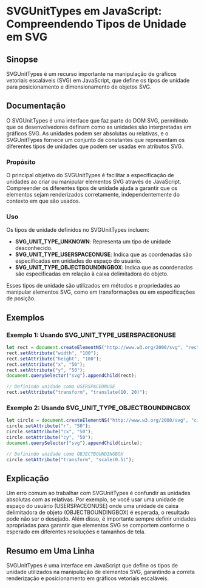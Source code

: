 <!--
Meta Description: # SVGUnitTypes em JavaScript: Compreendendo Tipos de Unidade em SVG ## Sinopse SVGUnitTypes é um recurso importante na manipulação de gráficos vetoria...
Meta Keywords: svg, unidade, que, setattribute, svgunittypes
-->

# SVGUnitTypes em JavaScript: Compreendendo Tipos de Unidade em SVG

## Sinopse
SVGUnitTypes é um recurso importante na manipulação de gráficos vetoriais escaláveis (SVG) em JavaScript, que define os tipos de unidade para posicionamento e dimensionamento de objetos SVG.

## Documentação
O SVGUnitTypes é uma interface que faz parte do DOM SVG, permitindo que os desenvolvedores definam como as unidades são interpretadas em gráficos SVG. As unidades podem ser absolutas ou relativas, e o SVGUnitTypes fornece um conjunto de constantes que representam os diferentes tipos de unidades que podem ser usadas em atributos SVG.

### Propósito
O principal objetivo do SVGUnitTypes é facilitar a especificação de unidades ao criar ou manipular elementos SVG através de JavaScript. Compreender os diferentes tipos de unidade ajuda a garantir que os elementos sejam renderizados corretamente, independentemente do contexto em que são usados.

### Uso
Os tipos de unidade definidos no SVGUnitTypes incluem:

- **SVG_UNIT_TYPE_UNKNOWN**: Representa um tipo de unidade desconhecido.
- **SVG_UNIT_TYPE_USERSPACEONUSE**: Indica que as coordenadas são especificadas em unidades do espaço do usuário.
- **SVG_UNIT_TYPE_OBJECTBOUNDINGBOX**: Indica que as coordenadas são especificadas em relação à caixa delimitadora do objeto.

Esses tipos de unidade são utilizados em métodos e propriedades ao manipular elementos SVG, como em transformações ou em especificações de posição.

## Exemplos

### Exemplo 1: Usando SVG_UNIT_TYPE_USERSPACEONUSE
```javascript
let rect = document.createElementNS("http://www.w3.org/2000/svg", "rect");
rect.setAttribute("width", "100");
rect.setAttribute("height", "100");
rect.setAttribute("x", "50");
rect.setAttribute("y", "50");
document.querySelector("svg").appendChild(rect);

// Definindo unidade como USERSPACEONUSE
rect.setAttribute("transform", "translate(10, 20)");
```

### Exemplo 2: Usando SVG_UNIT_TYPE_OBJECTBOUNDINGBOX
```javascript
let circle = document.createElementNS("http://www.w3.org/2000/svg", "circle");
circle.setAttribute("r", "50");
circle.setAttribute("cx", "50");
circle.setAttribute("cy", "50");
document.querySelector("svg").appendChild(circle);

// Definindo unidade como OBJECTBOUNDINGBOX
circle.setAttribute("transform", "scale(0.5)");
```

## Explicação
Um erro comum ao trabalhar com SVGUnitTypes é confundir as unidades absolutas com as relativas. Por exemplo, se você usar uma unidade de espaço do usuário (USERSPACEONUSE) onde uma unidade de caixa delimitadora de objeto (OBJECTBOUNDINGBOX) é esperada, o resultado pode não ser o desejado. Além disso, é importante sempre definir unidades apropriadas para garantir que elementos SVG se comportem conforme o esperado em diferentes resoluções e tamanhos de tela.

## Resumo em Uma Linha
SVGUnitTypes é uma interface em JavaScript que define os tipos de unidade utilizados na manipulação de elementos SVG, garantindo a correta renderização e posicionamento em gráficos vetoriais escaláveis.